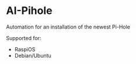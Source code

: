 # AI-Pihole

Automation for an installation of the newest Pi-Hole

Supported for:
* RaspiOS
* Debian/Ubuntu
